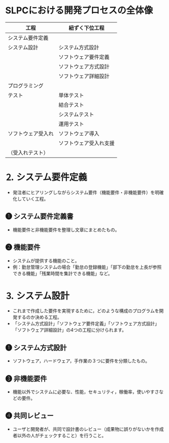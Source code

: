 # SLPCにおける開発プロセスの全体像

| 工程 | 紐ずく下位工程 |
| --- | --- |
| システム要件定義 |  |
| システム設計 | システム方式設計 |
|  | ソフトウェア要件定義 |
|  | ソフトウェア方式設計 |
|  | ソフトウェア詳細設計 |
| プログラミング |  |
| テスト | 単体テスト |
|  | 結合テスト |
|  | システムテスト |
|  | 運用テスト |
| ソフトウェア受入れ | ソフトウェア導入 |
|  | ソフトウェア受入れ支援
（受入れテスト） |

# ⒉ システム要件定義
- 発注者にヒアリングしながらシステム要件（機能要件・非機能要件）を明確化していく工程。

## ❶ システム要件定義書
- 機能要件と非機能要件を整理し文章にまとめたもの。

## ❷ 機能要件
- システムが提供する機能のこと。
- 例：勤怠管理システムの場合「勤怠の登録機能」「部下の勤怠を上長が参照できる機能」「残業時間を集計できる機能」など。

# ⒊ システム設計
- これまで作成した要件を実現するために，どのような構成のプログラムを開発するのか決める工程。
- 「システム方式設計」「ソフトウェア要件定義」「ソフトウェア方式設計」「ソフトウェア詳細設計」の4つの工程に分けられます。

## ❶ システム方式設計
- ソフトウェア，ハードウェア，手作業の３つに要件を分類したもの。

## ❸ 非機能要件
- 機能以外でシステムに必要な、性能，セキュリティ，稼働率，使いやすさなどの要件。

## ❹ 共同レビュー
- ユーザと開発者が、共同で設計書のレビュー（成果物に誤りがないかを作成者以外の人がチェックすること）を行うこと。

